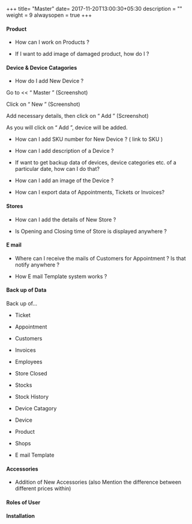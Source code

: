 +++
title= "Master"
date= 2017-11-20T13:00:30+05:30
description = ""
weight = 9
alwaysopen = true
+++


#### Product

* How can I work on Products ?

* If I want to add image of damaged product, how do I ?



#### Device & Device Catagories 

* How do I add New Device ?

Go to << “ Master ”
(Screenshot)

Click on “ New ”
(Screenshot)

Add necessary details, then click on “ Add ”
(Screenshot)

As you will click on “ Add ”, device will be added.


* How can I add SKU number for New Device ? ( link to SKU )

* How can I  add description of a Device ?

* If want to get backup data of devices, device categories etc. of a particular date, how can I do that?

* How can I add an image of the Device ?

* How can I export data of Appointments, Tickets or Invoices?


#### Stores 

* How can I add the details of New Store ?

* Is Opening and Closing time of Store is displayed anywhere ?


#### E mail 

* Where can I receive the mails of Customers for Appointment ? Is that notify anywhere ?

* How E mail Template system works ?


#### Back up of Data
  
  Back up of...

* Ticket

* Appointment

* Customers

* Invoices

* Employees 

* Store Closed

* Stocks

* Stock History

* Device Catagory 

* Device 

* Product 

* Shops 

* E mail Template



#### Accessories 

* Addition of New Accessories (also Mention the difference between different prices within)

#### Roles of User



#### Installation 


























